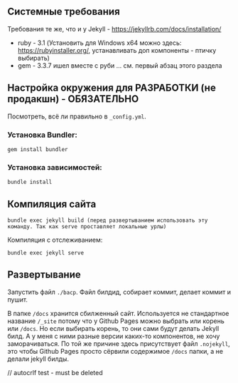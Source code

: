 ## Системные требования

Требования те же, что и у Jekyll - https://jekyllrb.com/docs/installation/

* ruby - 3.1 (Установить для Windows x64 можно здесь: https://rubyinstaller.org/, устанавливать доп компоненты - птичку выбирать)
* gem - 3.3.7 ишел вместе с руби
... см. первый абзац этого раздела

## Настройка окружения для РАЗРАБОТКИ (не продакшн) - ОБЯЗАТЕЛЬНО

Посмотреть, всё ли правильно в `_config.yml`.

### Установка Bundler:

```
gem install bundler
```

### Установка зависимостей:

```
bundle install
```

## Компиляция сайта

```
bundle exec jekyll build (перед развертыванием использовать эту команду. Так как serve проставляет локальные урлы)
```

Компиляция с отслеживанием:

```
bundle exec jekyll serve
```

## Развертывание

Запустить файл `./bacp`. Файл билдид, собирает коммит, делает коммит и пушит.

В папке `/docs` хранится сбилженный сайт. Используется не стандартное название `/_site` потому что
у Github Pages можно выбрать или корень или `/docs`. Но если выбирать корень,
то они сами будут делать Jekyll билд. А у меня с ними разные версии каких-то компонентов,
не хочу заморачиваться. По той же причине здесь присутствует файл `.nojekyll`, это чтобы
Github Pages просто сёрвили содержимое `/docs` папки, а не делали jekyll билды.

// autocrlf test - must be deleted